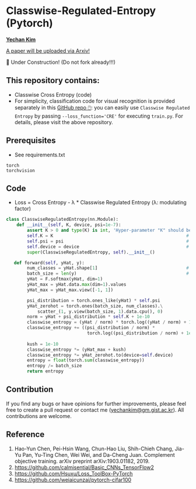 # Classwise-Regulated-Entropy (Pytorch)
**[Yechan Kim](https://github.com/unique-chan)**

[A paper will be uploaded via Arxiv!]()

🚧 Under Construction! (Do not fork already!!!)

## This repository contains:
- Classwise Cross Entropy (code) 
- For simplicity, classification code for visual recognition is provided separately in this [GitHub repo 🖱️](https://github.com/unique-chan/Simple-Image-Classification): you can easily use `Classwise Regulated Entropy` by passing `--loss_function='CRE'` for executing `train.py`. For details, please visit the above repository.

## Prerequisites
* See requirements.txt
```
torch
torchvision
```

## Code
* Loss = Cross Entropy - λ * Classwise Regulated Entropy (λ: modulating factor)
```python
class ClasswiseRegulatedEntropy(nn.Module):
    def __init__(self, K, device, psi=1e-7):
        assert K > 0 and type(K) is int, 'Hyper-parameter "K" should be a integer (> 0).'
        self.K = K                                                   # K
        self.psi = psi                                               # ψ
        self.device = device                                         # {'cpu', 'cuda:0', ...}
        super(ClasswiseRegulatedEntropy, self).__init__()

   def forward(self, yHat, y):
        num_classes = yHat.shape[1]                                  # C
        batch_size = len(y)                                          # N
        yHat = F.softmax(yHat, dim=1)
        yHat_max = yHat.data.max(dim=1).values
        yHat_max = yHat_max.view([-1, 1])

        psi_distribution = torch.ones_like(yHat) * self.psi
        yHat_zerohot = torch.ones(batch_size, num_classes).\
            scatter_(1, y.view(batch_size, 1).data.cpu(), 0)
        norm = yHat + psi_distribution * self.K + 1e-10
        classwise_entropy = (yHat / norm) * torch.log((yHat / norm) + 1e-10)
        classwise_entropy += ((psi_distribution / norm) * 
                               torch.log((psi_distribution / norm) + 1e-10)) * self.K
        
        kush = 1e-10
        classwise_entropy *= (yHat_max + kush)
        classwise_entropy *= yHat_zerohot.to(device=self.device)
        entropy = float(torch.sum(classwise_entropy))
        entropy /= batch_size
        return entropy
```

## Contribution
If you find any bugs or have opinions for further improvements, please feel free to create a pull request or contact me (yechankim@gm.gist.ac.kr). All contributions are welcome.

## Reference
1. Hao-Yun Chen, Pei-Hsin Wang, Chun-Hao Liu, Shih-Chieh Chang, Jia-Yu Pan, Yu-Ting Chen, Wei Wei, and Da-Cheng Juan. Complement objective training. arXiv preprint arXiv:1903.01182, 2019.
2. https://github.com/calmisential/Basic_CNNs_TensorFlow2
3. https://github.com/Hsuxu/Loss_ToolBox-PyTorch
4. https://github.com/weiaicunzai/pytorch-cifar100
